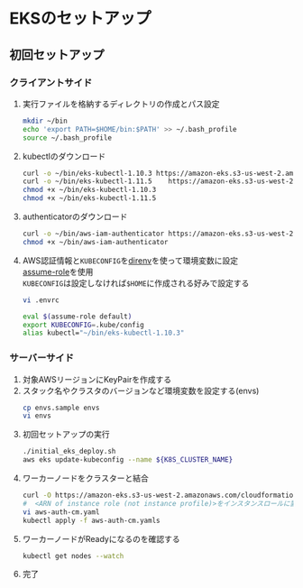 # EKSのセットアップ

## 初回セットアップ

### クライアントサイド

1. 実行ファイルを格納するディレクトリの作成とパス設定
   ```bash
   mkdir ~/bin
   echo 'export PATH=$HOME/bin:$PATH' >> ~/.bash_profile
   source ~/.bash_profile
   ```
2. kubectlのダウンロード
   ```bash
   curl -o ~/bin/eks-kubectl-1.10.3 https://amazon-eks.s3-us-west-2.amazonaws.com/1.10.3/2018-07-26/bin/darwin/amd64/kubectl
   curl -o ~/bin/eks-kubectl-1.11.5    https://amazon-eks.s3-us-west-2.amazonaws.com/1.11.   5/2018-12-06/bin/darwin/amd64/kubectl
   chmod +x ~/bin/eks-kubectl-1.10.3
   chmod +x ~/bin/eks-kubectl-1.11.5
   ```
3. authenticatorのダウンロード
   ```bash
   curl -o ~/bin/aws-iam-authenticator https://amazon-eks.s3-us-west-2.amazonaws.com/1.10.3/2018-07-26/bin/darwin/amd64/aws-iam-authenticator
   chmod +x ~/bin/aws-iam-authenticator
   ```
4. AWS認証情報と```KUBECONFIG```を[direnv](https://dev.classmethod.jp/tool/direnv/)を使って環境変数に設定  
[assume\-role](https://github.com/remind101/assume-role)を使用  
```KUBECONFIG```は設定しなければ```$HOME```に作成される好みで設定する  
   ```bash
   vi .envrc
   ```

   ```bash
   eval $(assume-role default)
   export KUBECONFIG=.kube/config
   alias kubectl="~/bin/eks-kubectl-1.10.3"
   ```

### サーバーサイド

1. 対象AWSリージョンにKeyPairを作成する
2. スタック名やクラスタのバージョンなど環境変数を設定する(envs)
    ```bash
    cp envs.sample envs
    vi envs
    ```
3. 初回セットアップの実行
   ```bash
   ./initial_eks_deploy.sh
   aws eks update-kubeconfig --name ${K8S_CLUSTER_NAME}
   ```
4. ワーカーノードをクラスターと結合
   ```bash
   curl -O https://amazon-eks.s3-us-west-2.amazonaws.com/cloudformation/2018-08-30/aws-auth-cm.yaml
   #  <ARN of instance role (not instance profile)>をインスタンスロールに置換
   vi aws-auth-cm.yaml
   kubectl apply -f aws-auth-cm.yamls
   ```
5. ワーカーノードがReadyになるのを確認する
   ```bash
   kubectl get nodes --watch
   ```
6. 完了